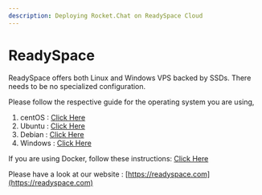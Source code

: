 ```yaml
---
description: Deploying Rocket.Chat on ReadySpace Cloud
---
```


# ReadySpace

ReadySpace offers both Linux and Windows VPS backed by SSDs. There needs to be no specialized configuration.

Please follow the respective guide for the operating system you are using,

1. centOS  : [Click Here](https://docs.rocket.chat/installation/manual-installation/centos/)
2. Ubuntu  : [Click Here](https://docs.rocket.chat/installation/manual-installation/ubuntu/)
3. Debian  : [Click Here](https://docs.rocket.chat/installation/manual-installation/debian/)
4. Windows : [Click Here](https://docs.rocket.chat/installation/manual-installation/windows-server/)

If you are using Docker, follow these instructions: [Click Here](https://docs.rocket.chat/installation/docker-containers)

Please have a look at our website : [https://readyspace.com](https://readyspace.com)
